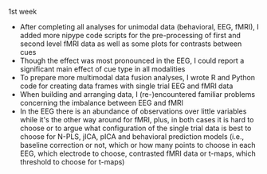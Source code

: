 1st week
- After completing all analyses for unimodal data (behavioral, EEG, fMRI), I added more nipype code scripts for the 
pre-processing of first and second level fMRI data as well as some plots for contrasts between cues
- Though the effect was most pronounced in the EEG, I could report a significant main effect of cue type in all modalities
- To prepare more multimodal data fusion analyses, I wrote R and Python code for creating data frames with single trial
EEG and fMRI data
- When building and arranging data, I (re-)encountered familiar problems concerning the imbalance between EEG and fMRI
- In the EEG there is an abundance of observations over little variables while it's the other way around for fMRI, plus,
in both cases it is hard to choose or to argue what configuration of the single trial data is best to choose for N-PLS, jICA,
pICA and behavioral prediction models (i.e., baseline correction or not, which or how many points to choose in each EEG, which
electrode to choose, contrasted fMRI data or t-maps, which threshold to choose for t-maps)
